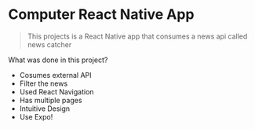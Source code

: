 # Computer React Native App

> This projects is a React Native app that consumes a news api called news catcher

What was done in this project?
 - Cosumes external API
 - Filter the news
 - Used React Navigation
 - Has multiple pages
 - Intuitive Design
 - Use Expo!










